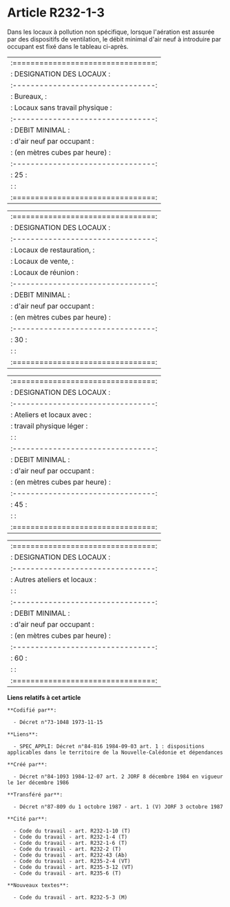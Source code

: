 # Article R232-1-3

Dans les locaux à pollution non spécifique, lorsque l'aération est assurée par des dispositifs de ventilation, le débit
minimal d'air neuf à introduire par occupant est fixé dans le tableau ci-après.

<table>
  <tbody>
    <tr>
      <td>:================================:</td>
    </tr>
    <tr>
      <td> :     DESIGNATION DES LOCAUX     :</td>
    </tr>
    <tr>
      <td> :--------------------------------:</td>
    </tr>
    <tr>
      <td> :   Bureaux,                     :</td>
    </tr>
    <tr>
      <td> :   Locaux sans travail physique :</td>
    </tr>
    <tr>
      <td> :--------------------------------:</td>
    </tr>
    <tr>
      <td> :          DEBIT MINIMAL         :</td>
    </tr>
    <tr>
      <td> :   d'air neuf par occupant      :</td>
    </tr>
    <tr>
      <td> :  (en mètres cubes par heure)   :</td>
    </tr>
    <tr>
      <td> :--------------------------------:</td>
    </tr>
    <tr>
      <td> :               25               :</td>
    </tr>
    <tr>
      <td> :                                :</td>
    </tr>
    <tr>
      <td> :================================:</td>
    </tr>
  </tbody>
</table>

<table>
  <tbody>
    <tr>
      <td> :================================:</td>
    </tr>
    <tr>
      <td> :     DESIGNATION DES LOCAUX     :</td>
    </tr>
    <tr>
      <td> :--------------------------------:</td>
    </tr>
    <tr>
      <td> :   Locaux de restauration,      :</td>
    </tr>
    <tr>
      <td> :   Locaux de vente,             :</td>
    </tr>
    <tr>
      <td> :   Locaux de réunion            :</td>
    </tr>
    <tr>
      <td> :--------------------------------:</td>
    </tr>
    <tr>
      <td> :          DEBIT MINIMAL         :</td>
    </tr>
    <tr>
      <td> :   d'air neuf par occupant      :</td>
    </tr>
    <tr>
      <td> :  (en mètres cubes par heure)   :</td>
    </tr>
    <tr>
      <td> :--------------------------------:</td>
    </tr>
    <tr>
      <td> :               30               :</td>
    </tr>
    <tr>
      <td> :                                :</td>
    </tr>
    <tr>
      <td> :================================:</td>
    </tr>
  </tbody>
</table>

<table>
  <tbody>
    <tr>
      <td> :================================:</td>
    </tr>
    <tr>
      <td> :     DESIGNATION DES LOCAUX     :</td>
    </tr>
    <tr>
      <td> :--------------------------------:</td>
    </tr>
    <tr>
      <td> :   Ateliers et locaux avec      :</td>
    </tr>
    <tr>
      <td> :    travail physique léger      :</td>
    </tr>
    <tr>
      <td> :                                :</td>
    </tr>
    <tr>
      <td> :--------------------------------:</td>
    </tr>
    <tr>
      <td> :          DEBIT MINIMAL         :</td>
    </tr>
    <tr>
      <td> :   d'air neuf par occupant      :</td>
    </tr>
    <tr>
      <td> :  (en mètres cubes par heure)   :</td>
    </tr>
    <tr>
      <td> :--------------------------------:</td>
    </tr>
    <tr>
      <td> :               45               :</td>
    </tr>
    <tr>
      <td> :                                :</td>
    </tr>
    <tr>
      <td> :================================:</td>
    </tr>
  </tbody>
</table>

<table>
  <tbody>
    <tr>
      <td> :================================:</td>
    </tr>
    <tr>
      <td> :     DESIGNATION DES LOCAUX     :</td>
    </tr>
    <tr>
      <td> :--------------------------------:</td>
    </tr>
    <tr>
      <td> :   Autres ateliers et locaux    :</td>
    </tr>
    <tr>
      <td> :                                :</td>
    </tr>
    <tr>
      <td> :--------------------------------:</td>
    </tr>
    <tr>
      <td> :          DEBIT MINIMAL         :</td>
    </tr>
    <tr>
      <td> :   d'air neuf par occupant      :</td>
    </tr>
    <tr>
      <td> :  (en mètres cubes par heure)   :</td>
    </tr>
    <tr>
      <td> :--------------------------------:</td>
    </tr>
    <tr>
      <td> :               60               :</td>
    </tr>
    <tr>
      <td> :                                :</td>
    </tr>
    <tr>
      <td> :================================:</td>
    </tr>
  </tbody>
</table>

**Liens relatifs à cet article**

	**Codifié par**:

	  - Décret n°73-1048 1973-11-15

	**Liens**:

	  - SPEC_APPLI: Décret n°84-816 1984-09-03 art. 1 : dispositions applicables dans le territoire de la Nouvelle-Calédonie et dépendances

	**Créé par**:

	  - Décret n°84-1093 1984-12-07 art. 2 JORF 8 décembre 1984 en vigueur le 1er décembre 1986

	**Transféré par**:

	  - Décret n°87-809 du 1 octobre 1987 - art. 1 (V) JORF 3 octobre 1987

	**Cité par**:

	  - Code du travail - art. R232-1-10 (T)
	  - Code du travail - art. R232-1-4 (T)
	  - Code du travail - art. R232-1-6 (T)
	  - Code du travail - art. R232-2 (T)
	  - Code du travail - art. R232-43 (Ab)
	  - Code du travail - art. R235-2-4 (VT)
	  - Code du travail - art. R235-3-12 (VT)
	  - Code du travail - art. R235-6 (T)

	**Nouveaux textes**:

	  - Code du travail - art. R232-5-3 (M)
